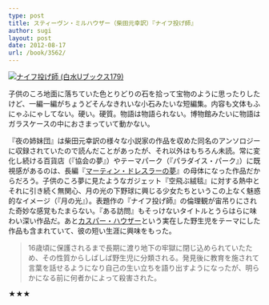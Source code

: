 ```yaml
---
type: post
title: スティーヴン・ミルハウザー（柴田元幸訳）『ナイフ投げ師』
author: sugi
layout: post
date: 2012-08-17
url: /book/3562/
---
```

<a href="http://www.amazon.co.jp/exec/obidos/ASIN/4560071799/chezsugi-22/ref=nosim/" onclick="_gaq.push(['_trackEvent', 'outbound-article', 'http://www.amazon.co.jp/exec/obidos/ASIN/4560071799/chezsugi-22/ref=nosim/', '']);" name="amazletlink" target="_blank"><img src="http://i0.wp.com/ecx.images-amazon.com/images/I/41ViNa3b2hL._SL160_.jpg?w=660" alt="ナイフ投げ師 (白水Uブックス179)" class="alignleft"  data-recalc-dims="1" /></a>

子供のころ地面に落ちていた色とりどりの石を拾って宝物のように思ったりしたけど、一編一編がちょうどそんなきれいな小石みたいな短編集。内容も文体もふにゃふにゃしてない。硬い。硬質。物語は物語られない。博物館みたいに物語はガラスケースの中におさまっていて動かない。

『夜の姉妹団』は柴田元幸訳の様々な小説家の作品を収めた同名のアンソロジーに収録されていたので読んだことがあったが、それ以外はもちろん未読。常に変化し続ける百貨店（『協会の夢』）やテーマパーク（『パラダイス・パーク』）に既視感があるのは、長編『<a href="http://asharpminor.com/book-20080921" onclick="_gaq.push(['_trackEvent', 'outbound-article', 'http://asharpminor.com/book-20080921', 'マーティン・ドレスラーの夢']);" title="スティーヴン・ミルハウザー（柴田元幸訳）『マーティン・ドレスラーの夢』">マーティン・ドレスラーの夢</a>』の母体になった作品だからだろう。子供のころ夢に見たようなガジェット『空飛ぶ絨毯』に対する熱中とそれに引き続く無関心、月の光の下野球に興じる少女たちというこの上なく魅惑的なイメージ（『月の光』）。表題作の『ナイフ投げ師』の倫理観が宙吊りにされた奇妙な感覚もたまらない。『ある訪問』もそっけないタイトルとうらはらに味わい深い作品だ。あと<a href="http://ja.m.wikipedia.org/wiki/カスパー・ハウザー" onclick="_gaq.push(['_trackEvent', 'outbound-article', 'http://ja.m.wikipedia.org/wiki/カスパー・ハウザー', 'カスパー・ハウザー']);" >カスパー・ハウザー</a>という実在した野生児をテーマにした作品も含まれていて、彼の短い生涯に興味をもった。

> 16歳頃に保護されるまで長期に渡り地下の牢獄に閉じ込められていたため、その性質からしばしば野生児に分類される。発見後に教育を施されて言葉を話せるようになり自己の生い立ちを語り出すようになったが、明らかになる前に何者かによって殺害された。

★★★